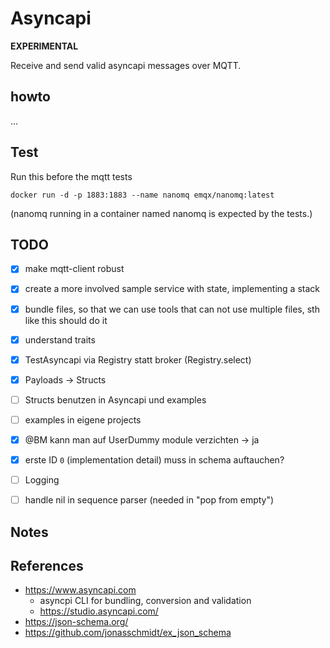 # Asyncapi

**EXPERIMENTAL**

Receive and send valid asyncapi messages over MQTT.


## howto

...


## Test

Run this before the mqtt tests 

```
docker run -d -p 1883:1883 --name nanomq emqx/nanomq:latest
```

(nanomq running in a container named nanomq is expected by the tests.)


## TODO

- [x] make mqtt-client robust
- [x] create a more involved sample service with state, implementing a stack
- [x] bundle files, so that we can use tools that can not use multiple files, sth like this should do it 
- [x] understand traits
- [x] TestAsyncapi via Registry statt broker (Registry.select)
- [x] Payloads -> Structs 
- [ ] Structs benutzen in Asyncapi und examples
- [ ] examples in eigene projects
- [x] @BM kann man auf UserDummy module verzichten -> ja
- [x] erste ID `0` (implementation detail) muss in schema auftauchen? 
- [ ] Logging
- [ ] handle nil in sequence parser (needed in "pop from empty")



## Notes


## References

- https://www.asyncapi.com 
  - asyncpi CLI for bundling, conversion and validation
  - https://studio.asyncapi.com/
- https://json-schema.org/
- https://github.com/jonasschmidt/ex_json_schema